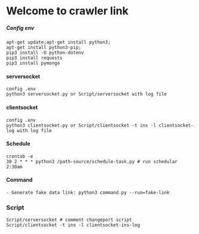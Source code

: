 # Welcome to crawler link
##### Config env
    apt-get update;apt-get install python3;
    apt-get install python3-pip;
    pip3 install -U python-dotenv
    pip3 install requests
    pip3 install pymongo
#### serversocket
    config .env
    python3 serversocket.py or Script/serversocket with log file
    
#### clientsocket
    config .env
    python3 clientsocket.py or Script/clientsocket -t ins -l clientsocket-log with log file
    
#### Schedule
    crontab -e
    30 2 * * * python3 /path-source/schedule-task.py # run schedular 2:30am
    
#### Command 
    - Generate fake data link: python3 command.py --run=fake-link
    
### Script
    Script/serversocket # comment changeport script
    Script/clientsocket -t ins -l clientsocket-ins-log
